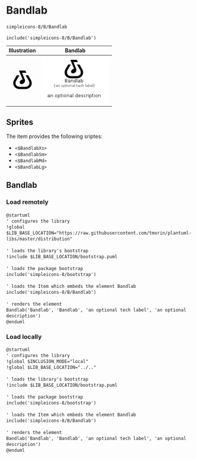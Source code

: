 # Bandlab


```text
simpleicons-8/B/Bandlab
```

```text
include('simpleicons-8/B/Bandlab')
```



| Illustration | Bandlab |
| :---: | :---: |
| ![illustration for Illustration](../../simpleicons-8/B/Bandlab.png) | ![illustration for Bandlab](../../simpleicons-8/B/Bandlab.Local.png) |



## Sprites
The item provides the following sriptes:

- `<$BandlabXs>`
- `<$BandlabSm>`
- `<$BandlabMd>`
- `<$BandlabLg>`





## Bandlab

### Load remotely
```plantuml
@startuml
' configures the library
!global $LIB_BASE_LOCATION="https://raw.githubusercontent.com/tmorin/plantuml-libs/master/distribution"

' loads the library's bootstrap
!include $LIB_BASE_LOCATION/bootstrap.puml

' loads the package bootstrap
include('simpleicons-8/bootstrap')

' loads the Item which embeds the element Bandlab
include('simpleicons-8/B/Bandlab')

' renders the element
Bandlab('Bandlab', 'Bandlab', 'an optional tech label', 'an optional description')
@enduml
```

### Load locally
```plantuml
@startuml
' configures the library
!global $INCLUSION_MODE="local"
!global $LIB_BASE_LOCATION="../.."

' loads the library's bootstrap
!include $LIB_BASE_LOCATION/bootstrap.puml

' loads the package bootstrap
include('simpleicons-8/bootstrap')

' loads the Item which embeds the element Bandlab
include('simpleicons-8/B/Bandlab')

' renders the element
Bandlab('Bandlab', 'Bandlab', 'an optional tech label', 'an optional description')
@enduml
```

